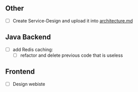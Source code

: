 
## Other
- [ ] Create Service-Design and upload it into [architecture.md](ARCHITECTURE.md)

## Java Backend

- [ ] add Redis caching:
  - [ ] refactor and delete previous code that is useless

## Frontend 
- [ ] Design webiste